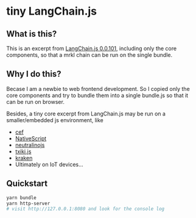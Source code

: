 # tiny LangChain.js

## What is this?
This is an excerpt from [LangChain.js 0.0.101](https://github.com/hwchase17/langchainjs/tree/0.0.101), including only the core components, so that a mrkl chain can be run on the single bundle.

## Why I do this?
Becase I am a newbie to web frontend development. So I copied only the core components and try to bundle them into a single bundle.js so that it can be run on browser.

Besides, a tiny core excerpt from LangChain.js may be run on a smaller/embedded js environment, like
* [cef](https://github.com/chromiumembedded/cef)
* [NativeScript](https://github.com/NativeScript/NativeScript)
* [neutralinojs](https://github.com/neutralinojs/neutralinojs)
* [txiki.js](https://github.com/saghul/txiki.js)
* [kraken](https://github.com/openkraken/kraken)
* Ultimately on IoT devices...

## Quickstart
```bash
yarn bundle
yarn http-server
# visit http://127.0.0.1:8080 and look for the console log
```